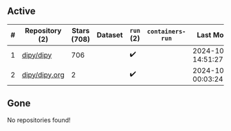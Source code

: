 ## Active
| # | Repository (2) | Stars (708) | Dataset | `run` (2) | `containers-run` | Last Modified |
| --- | --- | --- | --- | --- | --- | --- |
| 1 | [dipy/dipy](https://github.com/dipy/dipy) | 706 |  | :heavy_check_mark: |  | 2024-10-02 14:51:27+00:00 |
| 2 | [dipy/dipy.org](https://github.com/dipy/dipy.org) | 2 |  | :heavy_check_mark: |  | 2024-10-07 00:03:24+00:00 |

## Gone
No repositories found!

